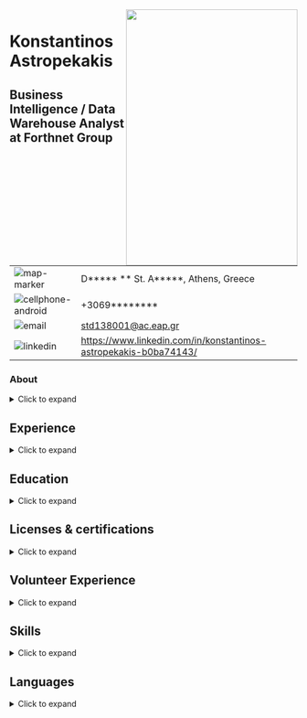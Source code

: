 <img align="right" width="300" height="448" src="https://github.com/std138001/desktop-tutorial/blob/master/profile_photo_scaled.jpg">

# Konstantinos Astropekakis
## Business Intelligence / Data Warehouse Analyst at Forthnet Group

| | |
|---|---|
| ![map-marker](https://github.com/std138001/desktop-tutorial/blob/master/map-marker.png) | D*****  ** St. A*****, Athens, Greece |
| ![cellphone-android](https://github.com/std138001/desktop-tutorial/blob/master/cellphone-android.png) | +3069******** |
| ![email](https://github.com/std138001/desktop-tutorial/blob/master/email.png) | std138001@ac.eap.gr |
| ![linkedin](https://github.com/std138001/desktop-tutorial/blob/master/linkedin.png) | https://www.linkedin.com/in/konstantinos-astropekakis-b0ba74143/ |

### About
<details>
<summary>Click to expand</summary>
Experienced Business Intelligence Analyst with a demonstrated history of working in the telecommunications industry. Skilled in Oracle Database, PL/SQL, MySQL, Sybase, Oracle ODI, BI Publisher and Infoview. Strong research professional. Currenltly studying in a Master of Science - MS focused in Pervasive and Mobile Computing Systems Msc from Hellenic Open University.
</details>


## Experience

<details>
<summary>Click to expand</summary>

<details>
  <summary>Forthnet Group</summary>
  
| Position | Duration |
| --- | --- |
| Business Intelligence / Data Warehouse Analyst | Aug 2018 - Present |
| 2nd Level Tech Support | Oct 2016 - Aug 2018 |
| 1st Level Tech Support | Oct 2013 - Oct 2016 |

</details>

<details>
  <summary>e-fashion.gr</summary>
  
| Position | Duration |
| --- | --- |
| Site Administrator | Jul 2011 - Aug 2012 |

</details>

<details>
  <summary>P.C. Podimatas AudioVisual S.A.</summary>
  
| Position | Duration |
| --- | --- |
| IT Support | Sep 2009 - Jun 2011 |

</details>

<details>
  <summary>Oxygono Live</summary>
  
| Position | Duration |
| --- | --- |
| Site Administrator | Oct 2007 - May 2008 |

</details>

<details>
  <summary>Delta Cucine</summary>
  
| Position | Duration |
| --- | --- |
| Customer Service | Sep 2004 - Aug 2007 |

</details>

<details>
  <summary>OTE Group Inc</summary>
  
| Position | Duration |
| --- | --- |
| Customer Service | Feb 1998 - Mar 2000 |

</details>

</details>

## Education

<details>
<summary>Click to expand</summary>
</details>

## Licenses & certifications

<details>
<summary>Click to expand</summary>
</details>

## Volunteer Experience

<details>
<summary>Click to expand</summary>
</details>

## Skills

<details>
<summary>Click to expand</summary>
</details>

## Languages
<details>
<summary>Click to expand</summary>
</details>
